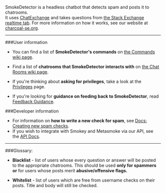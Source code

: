 SmokeDetector is a headless chatbot that detects spam and posts it to chatrooms.  
It uses [ChatExchange](https://github.com/Manishearth/ChatExchange) and takes questions from [the Stack Exchange realtime tab](http://stackexchange.com/questions?tab=realtime). For more information on how it works, see our website at [charcoal-se.org](http://charcoal-se.org/).

***

###User information

 - You can find a list of **SmokeDetector's commands** on [the Commands wiki page](https://github.com/Charcoal-SE/SmokeDetector/wiki/Commands).

 - Find a list of **chatrooms that SmokeDetector interacts with** on [the Chat Rooms wiki page](https://github.com/Charcoal-SE/SmokeDetector/wiki/Chat-Rooms).

 - If you're thinking about **asking for privileges**, take a look at the [Privileges](https://github.com/Charcoal-SE/SmokeDetector/wiki/Privileges) page.

 - If you're looking for **guidance on feeding back to SmokeDetector**, read [Feedback Guidance](https://github.com/Charcoal-SE/SmokeDetector/wiki/Feedback-Guidance).

###Developer information

 - For information on **how to write a new check for spam**, see [Docs: Creating new spam checks](https://github.com/Charcoal-SE/SmokeDetector/wiki/Docs:-Creating-new-spam-checks).
 - If you wish to integrate with Smokey and Metasmoke via our API, see the [API Docs](https://github.com/Charcoal-SE/metasmoke/wiki/API-Documentation).

***
###Glossary:

- **Blacklist** - list of users whose every question or answer will be posted to the appropriate chatrooms. This should be used **only for spammers or** for users whose posts merit **abusive/offensive flags.**

- **Whitelist** - list of users which are free from username checks on their posts. Title and body will still be checked.